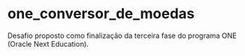 # one_conversor_de_moedas
Desafio proposto como finalização da terceira fase do programa ONE (Oracle Next Education).
